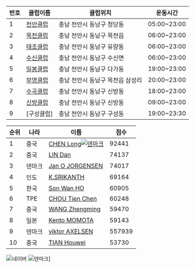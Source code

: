  번호  | 클럽이름  | 클럽위치 | 운동시간
-------|-------|-------|-----
1 | [천안클럽](http://cafe.daum.net/cabdclub) | 충남 천안시 동낭구 청당동         | 05:00~23:00
2 | [목천클럽](http://cafe.daum.net/M-HA) | 충남 천안시 동남구 목천읍         | 06:00~23:00
3 | [태조클럽](http://cafe.daum.net/tjclub79) | 충남 천안시 동남구 유량동         | 06:00~23:00
4 | [수신클럽](http://cafe.daum.net/susinbadminton) | 충남 천안시 동남구 수신면         | 06:00~23:00
5 | [일봉클럽](http://cafe.daum.net/ilbongclub) | 충남 천안시 동남구 다가동         | 19:00~23:00
6 | [부영클럽](http://cafe.naver.com/mcby) | 충남 천안시 동남구 목천읍 삼성리  | 20:00~23:00
7 | [수곡클럽](http://cafe.daum.net/soogok1) | 충남 천안시 동남구 신방동         | 18:00~23:00
8 | [신방클럽](http://cafe.daum.net/sinbangclub) | 충남 천안시 동남구 신방동         | 09:00~23:00
9 | [구성클럽] | 충남 천안시 동남구 구성동         | 19:00~23:30


 순위 | 나라  | 이름 | 점수
------|-------|------|-----
 1 |중국   | [CHEN Long![덴마크](https://www.dropbox.com/s/e5xh3rssh0qw8xm/%EB%8D%B4%EB%A7%88%ED%81%AC.png?dl=0)](http://bwf.tournamentsoftware.com/ranking/player.aspx?id=9109&player=108456)      | 92441 
 2 |중국   | [LIN Dan](http://bwf.tournamentsoftware.com/ranking/player.aspx?id=9109&player=109370)         | 74137 
 3 |덴마크 | [Jan O JORGENSEN](http://bwf.tournamentsoftware.com/ranking/player.aspx?id=9109&player=108272) | 74017  
 4 |인도   | [K.SRIKANTH](http://bwf.tournamentsoftware.com/ranking/player.aspx?id=9109&player=216143)      | 69164  
 5 |한국   | [Son Wan HO](http://bwf.tournamentsoftware.com/ranking/player.aspx?id=9109&player=108069)      | 60905 
 6 |TPE    | [CHOU Tien Chen](http://bwf.tournamentsoftware.com/ranking/player.aspx?id=9109&player=109227)  | 60248  
 7 |중국   | [WANG Zhengming](http://bwf.tournamentsoftware.com/ranking/player.aspx?id=9109&player=141307)  | 59470  
 8 |일본   | [Kento MOMOTA](http://bwf.tournamentsoftware.com/ranking/player.aspx?id=9109&player=157159)    | 59143 
 9 |덴마크 | [viktor AXELSEN](http://bwf.tournamentsoftware.com/ranking/player.aspx?id=9109&player=147387)  | 557939  
10 |중국   | [TIAN Houwei](http://bwf.tournamentsoftware.com/ranking/player.aspx?id=9109&player=143772)     | 53730  



![네이버](http://www.google.com/images/logo.gif)
![덴마크](https://www.dropbox.com/s/e5xh3rssh0qw8xm/%EB%8D%B4%EB%A7%88%ED%81%AC.png?dl=0)]
